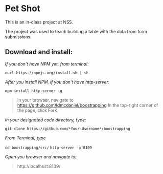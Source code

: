 # Pet Shot

This is an in-class project at NSS.

The project was used to teach building a table with the data from form submissions.

## Download and install:

*If you don't have NPM yet, from terminal:*

````curl https://npmjs.org/install.sh | sh````

*After you install NPM, if you don't have http-server:*

````npm install http-server -g````

>In your browser, navigate to https://github.com/ldmcdaniel/boostrapping
>In the top-right corner of the page, click Fork.

*In your designated code directory, type:*

````git clone https://github.com/*Your-Username*/boostrapping````

*From Terminal, type*

````cd boostrapping/src/````
````http-server -p 8109````

*Open you browser and navigate to:*

>http://localhost:8109/
